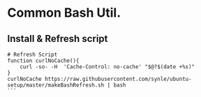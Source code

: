 # Common Bash Util.

## Install & Refresh script
````
# Refresh Script
function curlNoCache(){
    curl -so- -H  'Cache-Control: no-cache' "$@?$(date +%s)"
}
curlNoCache https://raw.githubusercontent.com/synle/ubuntu-setup/master/makeBashRefresh.sh | bash
```
